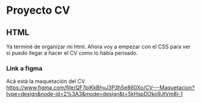 # Proyecto CV
## HTML
Ya terminé de organizar mi html. Ahora voy a empezar con el CSS para ver si puedo llegar a hacer el CV como lo había pensado.
### Link a figma
Acá está la maquetación del CV
https://www.figma.com/file/QF7piKkBhyJ3P3h5e860Xo/CV---Maquetacion?type=design&node-id=2%3A3&mode=design&t=5kHspDOko9JtVm8i-1
